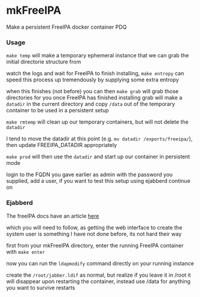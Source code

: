 # mkFreeIPA
Make a persistent FreeIPA docker container PDQ


### Usage
`make temp` will make a temporary ephemeral instance that we can grab the initial directorie structure from

watch the logs and wait for FreeIPA to finish installing, `make entropy` can speed this process up tremendously by supplying some extra entropy

when this finishes (not before) you can then
`make grab` will grab those directories for you once FreeIPA has finished installing
grab will make a `datadir` in the current directory and copy `/data` out
of the temporary container to be used in a persistent setup

`make rmtemp` will clean up our temporary containers, but will not delete the `datadir`

I tend to move the datadir at this point (e.g. `mv datadir /exports/freeipa/`), then update FREEIPA_DATADIR appropriately

`make prod` will then use the `datadir` and start up our container in persistent mode

login to the FQDN you gave earlier as admin with the password you supplied, add a user, if you want to test this setup using ejabberd continue on

### Ejabberd

The freeIPA docs have an article [here](http://www.freeipa.org/page/EJabberd_Integration_with_FreeIPA_using_LDAP_Group_memberships)

which you will need to follow, as getting the web interface to create the system user is something I have not done before, its not hard their way

first from your mkFreeIPA directory, enter the running FreeIPA container with `make enter`

now you can run the `ldapmodify` command directly on your running instance

create the  `/root/jabber.ldif` as normal, but realize if you leave it in /root it will disappear upon restarting the container, instead use /data for anything you want to survive restarts
